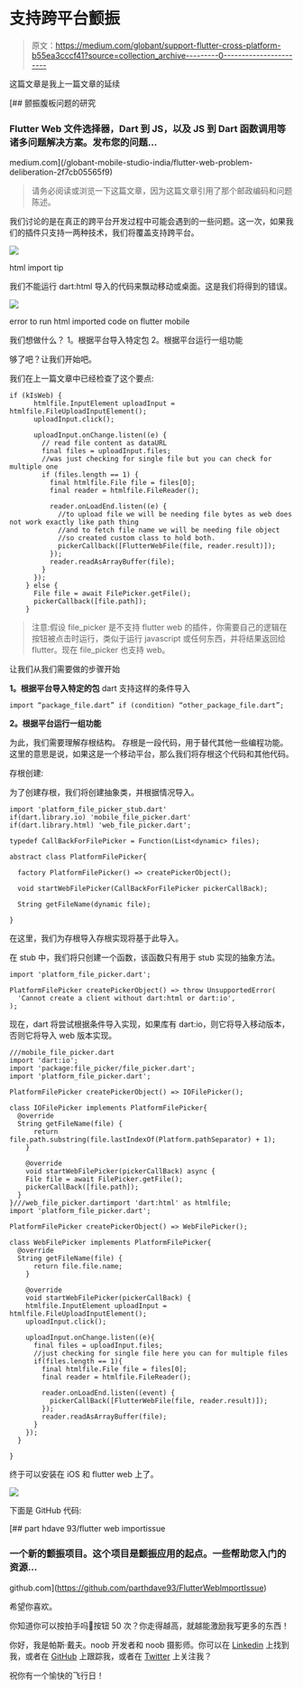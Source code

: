 # 支持跨平台颤振

> 原文：<https://medium.com/globant/support-flutter-cross-platform-b55ea3cccf41?source=collection_archive---------0----------------------->

这篇文章是我上一篇文章的延续

[](/globant-mobile-studio-india/flutter-web-problem-deliberation-2f7cb05565f9) [## 颤振腹板问题的研究

### Flutter Web 文件选择器，Dart 到 JS，以及 JS 到 Dart 函数调用等诸多问题解决方案。发布您的问题…

medium.com](/globant-mobile-studio-india/flutter-web-problem-deliberation-2f7cb05565f9) 

> 请务必阅读或浏览一下这篇文章，因为这篇文章引用了那个邮政编码和问题陈述。

我们讨论的是在真正的跨平台开发过程中可能会遇到的一些问题。这一次，如果我们的插件只支持一两种技术，我们将覆盖支持跨平台。

![](img/442f697476b77d89753a44cc7330b811.png)

html import tip

我们不能运行 dart:html 导入的代码来飘动移动或桌面。这是我们将得到的错误。

![](img/fb912c7b8a6f7c526ccd5aa6227304f9.png)

error to run html imported code on flutter mobile

我们想做什么？
1。根据平台导入特定包
2。根据平台运行一组功能

够了吧？让我们开始吧。

我们在上一篇文章中已经检查了这个要点:

```
if (kIsWeb) {
      htmlfile.InputElement uploadInput = htmlfile.FileUploadInputElement();
      uploadInput.click();

      uploadInput.onChange.listen((e) {
        // read file content as dataURL
        final files = uploadInput.files;
        //was just checking for single file but you can check for multiple one
        if (files.length == 1) {
          final htmlfile.File file = files[0];
          final reader = htmlfile.FileReader();

          reader.onLoadEnd.listen((e) {
            //to upload file we will be needing file bytes as web does not work exactly like path thing
            //and to fetch file name we will be needing file object
            //so created custom class to hold both.
            pickerCallback([FlutterWebFile(file, reader.result)]);
          });
          reader.readAsArrayBuffer(file);
        }
      });
    } else {
      File file = await FilePicker.getFile();
      pickerCallback([file.path]);
    }
```

> 注意:假设 file_picker 是不支持 flutter web 的插件，你需要自己的逻辑在按钮被点击时运行，类似于运行 javascript 或任何东西，并将结果返回给 flutter。现在 file_picker 也支持 web。

让我们从我们需要做的步骤开始

**1。根据平台导入特定的包** dart 支持这样的条件导入

```
import “package_file.dart” if (condition) “other_package_file.dart”;
```

**2。根据平台运行一组功能**

为此，我们需要理解存根结构。
存根是一段代码，用于替代其他一些编程功能。这里的意思是说，如果这是一个移动平台，那么我们将存根这个代码和其他代码。

存根创建:

为了创建存根，我们将创建抽象类，并根据情况导入。

```
import 'platform_file_picker_stub.dart'
if(dart.library.io) 'mobile_file_picker.dart'
if(dart.library.html) 'web_file_picker.dart';

typedef CallBackForFilePicker = Function(List<dynamic> files);

abstract class PlatformFilePicker{

  factory PlatformFilePicker() => createPickerObject();

  void startWebFilePicker(CallBackForFilePicker pickerCallBack);

  String getFileName(dynamic file);

}
```

在这里，我们为存根导入存根实现将基于此导入。

在 stub 中，我们将只创建一个函数，该函数只有用于 stub 实现的抽象方法。

```
import 'platform_file_picker.dart';

PlatformFilePicker createPickerObject() => throw UnsupportedError(
  'Cannot create a client without dart:html or dart:io',
);
```

现在，dart 将尝试根据条件导入实现，如果库有 dart:io，则它将导入移动版本，否则它将导入 web 版本实现。

```
///mobile_file_picker.dart
import 'dart:io';
import 'package:file_picker/file_picker.dart';
import 'platform_file_picker.dart';

PlatformFilePicker createPickerObject() => IOFilePicker();

class IOFilePicker implements PlatformFilePicker{
  @override
  String getFileName(file) {
      return file.path.substring(file.lastIndexOf(Platform.pathSeparator) + 1);
    }

    @override
    void startWebFilePicker(pickerCallBack) async {
    File file = await FilePicker.getFile();
    pickerCallBack([file.path]);
  }
}///web_file_picker.dartimport 'dart:html' as htmlfile;
import 'platform_file_picker.dart';

PlatformFilePicker createPickerObject() => WebFilePicker();

class WebFilePicker implements PlatformFilePicker{
  @override
  String getFileName(file) {
      return file.file.name;
    }

    @override
    void startWebFilePicker(pickerCallBack) {
    htmlfile.InputElement uploadInput = htmlfile.FileUploadInputElement();
    uploadInput.click();

    uploadInput.onChange.listen((e){
      final files = uploadInput.files;
      //just checking for single file here you can for multiple files
      if(files.length == 1){
        final htmlfile.File file = files[0];
        final reader = htmlfile.FileReader();

        reader.onLoadEnd.listen((event) {
          pickerCallBack([FlutterWebFile(file, reader.result)]);
        });
        reader.readAsArrayBuffer(file);
      }
    });
  }

}
```

终于可以安装在 iOS 和 flutter web 上了。

![](img/9bb8a20a0462663610bece7d5cbc5ca2.png)

下面是 GitHub 代码:

[](https://github.com/parthdave93/FlutterWebImportIssue) [## part hdave 93/flutter web importissue

### 一个新的颤振项目。这个项目是颤振应用的起点。一些帮助您入门的资源…

github.com](https://github.com/parthdave93/FlutterWebImportIssue) 

希望你喜欢。

你知道你可以按拍手吗👏按钮 50 次？你走得越高，就越能激励我写更多的东西！

你好，我是帕斯·戴夫。noob 开发者和 noob 摄影师。你可以在 [Linkedin](https://in.linkedin.com/in/parth-dave-907b8177) 上找到我，或者在 [GitHub](https://github.com/parthdave93) 上跟踪我，或者在 [Twitter](https://twitter.com/the_parth_dave) 上关注我？

祝你有一个愉快的飞行日！